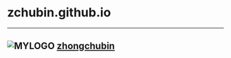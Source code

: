 # zchubin.github.io
------
![MYLOGO](https://zchubin.github.io/favicon.ico) [zhongchubin](https://zchubin.github.io/zcb.html "主页")
------
